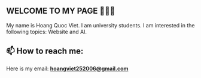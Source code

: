 ## WELCOME TO MY PAGE 👋👋👋
My name is Hoang Quoc Viet. I am university students. I am interested in the following topics: Website and AI.<br>
## 📫 How to reach me: 
Here is my email: **hoangviet252006@gmail.com**

